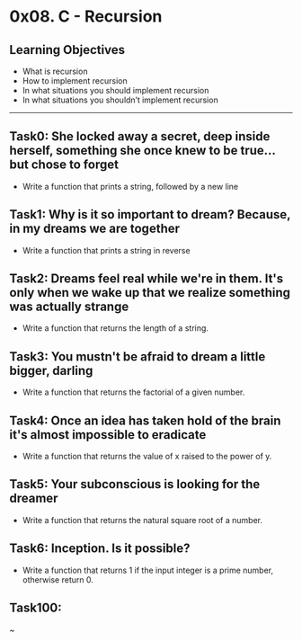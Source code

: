 # 0x08. C - Recursion

## Learning Objectives
* What is recursion
* How to implement recursion
* In what situations you should implement recursion
* In what situations you shouldn’t implement recursion

---

## Task0: She locked away a secret, deep inside herself, something she once knew to be true... but chose to forget
* Write a function that prints a string, followed by a new line

## Task1: Why is it so important to dream? Because, in my dreams we are together
* Write a function that prints a string in reverse

## Task2: Dreams feel real while we're in them. It's only when we wake up that we realize something was actually strange
* Write a function that returns the length of a string.

## Task3: You mustn't be afraid to dream a little bigger, darling
* Write a function that returns the factorial of a given number.

## Task4: Once an idea has taken hold of the brain it's almost impossible to eradicate
* Write a function that returns the value of x raised to the power of y.

## Task5: Your subconscious is looking for the dreamer
* Write a function that returns the natural square root of a number.

## Task6: Inception. Is it possible?
* Write a function that returns 1 if the input integer is a prime number, otherwise return 0.

## Task100: 
~
